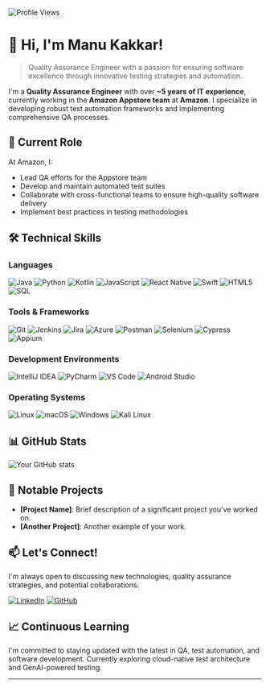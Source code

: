 ![Profile Views](https://komarev.com/ghpvc/?username=manukakk&color=green)

# 👋 Hi, I'm Manu Kakkar!

> Quality Assurance Engineer with a passion for ensuring software excellence through innovative testing strategies and automation.

I'm a **Quality Assurance Engineer** with over **~5 years of IT experience**, currently working in the **Amazon Appstore team** at **Amazon**. I specialize in developing robust test automation frameworks and implementing comprehensive QA processes.

## 🌟 Current Role

At Amazon, I:
- Lead QA efforts for the Appstore team
- Develop and maintain automated test suites
- Collaborate with cross-functional teams to ensure high-quality software delivery
- Implement best practices in testing methodologies

## 🛠️ Technical Skills

### Languages
![Java](https://img.shields.io/badge/-Java-007396?style=flat-square&logo=java)
![Python](https://img.shields.io/badge/-Python-3776AB?style=flat-square&logo=python&logoColor=white)
![Kotlin](https://img.shields.io/badge/-Kotlin-0095D5?style=flat-square&logo=kotlin&logoColor=white)
![JavaScript](https://img.shields.io/badge/-JavaScript-F7DF1E?style=flat-square&logo=javascript&logoColor=black)
![React Native](https://img.shields.io/badge/-React_Native-61DAFB?style=flat-square&logo=react&logoColor=black)
![Swift](https://img.shields.io/badge/-Swift-FA7343?style=flat-square&logo=swift&logoColor=white)
![HTML5](https://img.shields.io/badge/-HTML5-E34F26?style=flat-square&logo=html5&logoColor=white)
![SQL](https://img.shields.io/badge/-SQL-4479A1?style=flat-square&logo=mysql&logoColor=white)

### Tools & Frameworks
![Git](https://img.shields.io/badge/-Git-F05032?style=flat-square&logo=git&logoColor=white)
![Jenkins](https://img.shields.io/badge/-Jenkins-D24939?style=flat-square&logo=jenkins&logoColor=white)
![Jira](https://img.shields.io/badge/-Jira-0052CC?style=flat-square&logo=jira&logoColor=white)
![Azure](https://img.shields.io/badge/-Azure-0089D6?style=flat-square&logo=microsoft-azure&logoColor=white)
![Postman](https://img.shields.io/badge/-Postman-FF6C37?style=flat-square&logo=postman&logoColor=white)
![Selenium](https://img.shields.io/badge/-Selenium-43B02A?style=flat-square&logo=selenium&logoColor=white)
![Cypress](https://img.shields.io/badge/-Cypress-17202C?style=flat-square&logo=cypress&logoColor=white)
![Appium](https://img.shields.io/badge/-Appium-663399?style=flat-square&logo=appium&logoColor=white)

### Development Environments
![IntelliJ IDEA](https://img.shields.io/badge/-IntelliJ_IDEA-000000?style=flat-square&logo=intellij-idea&logoColor=white)
![PyCharm](https://img.shields.io/badge/-PyCharm-000000?style=flat-square&logo=pycharm&logoColor=white)
![VS Code](https://img.shields.io/badge/-VS_Code-007ACC?style=flat-square&logo=visual-studio-code&logoColor=white)
![Android Studio](https://img.shields.io/badge/-Android_Studio-3DDC84?style=flat-square&logo=android-studio&logoColor=white)

### Operating Systems
![Linux](https://img.shields.io/badge/-Linux-FCC624?style=flat-square&logo=linux&logoColor=black)
![macOS](https://img.shields.io/badge/-macOS-000000?style=flat-square&logo=apple&logoColor=white)
![Windows](https://img.shields.io/badge/-Windows-0078D6?style=flat-square&logo=windows&logoColor=white)
![Kali Linux](https://img.shields.io/badge/-Kali_Linux-557C94?style=flat-square&logo=kali-linux&logoColor=white)

## 📊 GitHub Stats

![Your GitHub stats](https://github-readme-stats.vercel.app/api?username=manu2551988&show_icons=true&theme=radical)

## 🚀 Notable Projects

- **[Project Name]**: Brief description of a significant project you've worked on.
- **[Another Project]**: Another example of your work.

## 📫 Let's Connect!

I'm always open to discussing new technologies, quality assurance strategies, and potential collaborations.

[![LinkedIn](https://img.shields.io/badge/LinkedIn-Manu%20Kakkar-blue)](https://www.linkedin.com/in/manu2551988/)
[![GitHub](https://img.shields.io/badge/GitHub-Manu%20Kakkar-lightgrey)](https://github.com/manu2551988)

## 📈 Continuous Learning
I'm committed to staying updated with the latest in QA, test automation, and software development. Currently exploring cloud-native test architecture and GenAI-powered testing.

---
